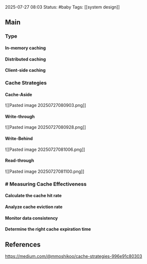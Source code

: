 2025-07-27 08:03
Status: #baby
Tags: [[system design]]
## Main

### Type
#### In-memory caching
#### Distributed caching

#### Client-side caching

### Cache Strategies

#### Cache-Aside
![[Pasted image 20250727080903.png]]


#### Write-through
![[Pasted image 20250727080928.png]]

#### Write-Behind

![[Pasted image 20250727081006.png]]

#### Read-through
![[Pasted image 20250727081100.png]]


### # Measuring Cache Effectiveness

#### Calculate the cache hit rate
#### Analyze cache eviction rate

#### Monitor data consistency

#### Determine the right cache expiration time


## References
https://medium.com/@mmoshikoo/cache-strategies-996e91c80303